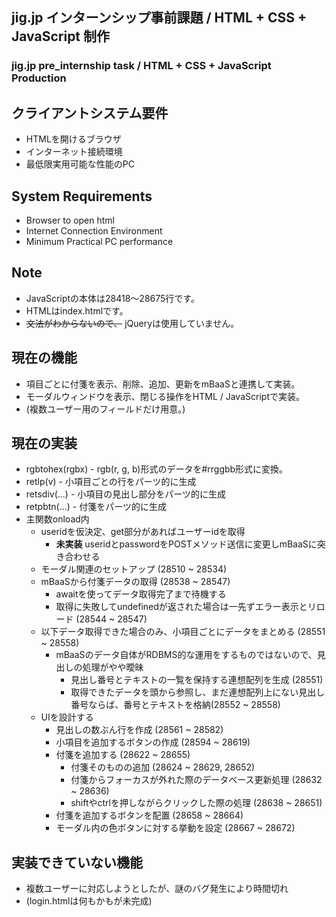 ## jig.jp インターンシップ事前課題 / HTML + CSS + JavaScript 制作
### jig.jp pre_internship task / HTML + CSS + JavaScript Production


## クライアントシステム要件
- HTMLを開けるブラウザ
- インターネット接続環境
- 最低限実用可能な性能のPC


## System Requirements
- Browser to open html
- Internet Connection Environment
- Minimum Practical PC performance


## Note
- JavaScriptの本体は28418～28675行です。
- HTMLはindex.htmlです。
- ~~文法がわからないので、~~ jQueryは使用していません。


## 現在の機能
- 項目ごとに付箋を表示、削除、追加、更新をmBaaSと連携して実装。
- モーダルウィンドウを表示、閉じる操作をHTML / JavaScriptで実装。
- (複数ユーザー用のフィールドだけ用意。)


## 現在の実装
- rgbtohex(rgbx) - rgb(r, g, b)形式のデータを#rrggbb形式に変換。
- retlp(v) - 小項目ごとの行をパーツ的に生成
- retsdiv(...) - 小項目の見出し部分をパーツ的に生成
- retpbtn(...) - 付箋をパーツ的に生成
- 主関数onload内
  - useridを仮決定、get部分があればユーザーidを取得
    - **未実装** useridとpasswordをPOSTメソッド送信に変更しmBaaSに突き合わせる
  - モーダル関連のセットアップ (28510 ~ 28534)
  - mBaaSから付箋データの取得 (28538 ~ 28547)
    - awaitを使ってデータ取得完了まで待機する
    - 取得に失敗してundefinedが返された場合は一先ずエラー表示とリロード (28544 ~ 28547)
  - 以下データ取得できた場合のみ、小項目ごとにデータをまとめる (28551 ~ 28558)
    - mBaaSのデータ自体がRDBMS的な運用をするものではないので、見出しの処理がやや曖昧
      - 見出し番号とテキストの一覧を保持する連想配列を生成 (28551)
      - 取得できたデータを頭から参照し、まだ連想配列上にない見出し番号ならば、番号とテキストを格納(28552 ~ 28558)
  - UIを設計する
    - 見出しの数ぶん行を作成 (28561 ~ 28582)
    - 小項目を追加するボタンの作成 (28594 ~ 28619)
    - 付箋を追加する (28622 ~ 28655)
      - 付箋そのものの追加 (28624 ~ 28629, 28652)
      - 付箋からフォーカスが外れた際のデータベース更新処理 (28632 ~ 28636)
      - shiftやctrlを押しながらクリックした際の処理 (28638 ~ 28651)
    - 付箋を追加するボタンを配置 (28658 ~ 28664)
    - モーダル内の色ボタンに対する挙動を設定 (28667 ~ 28672)


## 実装できていない機能
- 複数ユーザーに対応しようとしたが、謎のバグ発生により時間切れ
- (login.htmlは何もかもが未完成)
